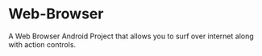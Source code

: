 # Web-Browser
A Web Browser Android Project that allows you to surf over internet along with action controls.
